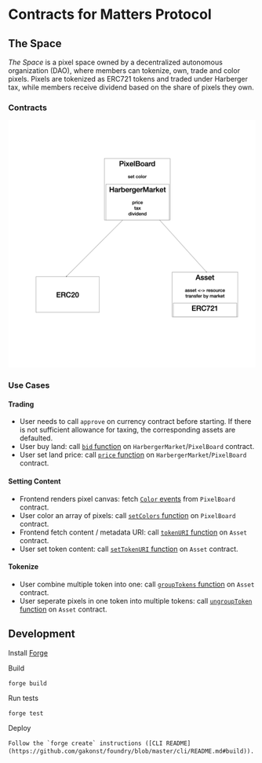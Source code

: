 # Contracts for Matters Protocol

## The Space

_The Space_ is a pixel space owned by a decentralized autonomous organization (DAO), where members can tokenize, own, trade and color pixels. Pixels are tokenized as ERC721 tokens and traded under Harberger tax, while members receive dividend based on the share of pixels they own.

### Contracts

![The Space Contracts Relationship](./docs/TheSpace/TheSpaceContracts.png "The Space Contracts Relationship")

### Use Cases

#### Trading

- User needs to call `approve` on currency contract before starting. If there is not sufficient allowance for taxing, the corresponding assets are defaulted.
- User buy land: call [`bid` function](./docs/TheSpace/HarbergerMarket.md) on `HarbergerMarket`/`PixelBoard` contract.
- User set land price: call [`price` function](./docs/TheSpace/HarbergerMarket.md) on `HarbergerMarket`/`PixelBoard` contract.

#### Setting Content

- Frontend renders pixel canvas: fetch [`Color` events](./docs/TheSpace/PixelBoard.md) from `PixelBoard` contract.
- User color an array of pixels: call [`setColors` function](./docs/TheSpace/PixelBoard.md) on `PixelBoard` contract.
- Frontend fetch content / metadata URI: call [`tokenURI` function](./docs/TheSpace/Asset.md) on `Asset` contract.
- User set token content: call [`setTokenURI` function](./docs/TheSpace/Asset.md) on `Asset` contract.

#### Tokenize

- User combine multiple token into one: call [`groupTokens` function](./docs/TheSpace/Asset.md) on `Asset` contract.
- User seperate pixels in one token into multiple tokens: call [`ungroupToken` function](./docs/TheSpace/Asset.md) on `Asset` contract.

## Development

Install [Forge](https://github.com/gakonst/foundry)

Build

```
forge build
```

Run tests

```
forge test
```

Deploy

```
Follow the `forge create` instructions ([CLI README](https://github.com/gakonst/foundry/blob/master/cli/README.md#build)).
```
